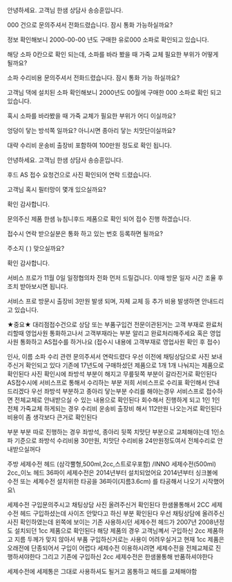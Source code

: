 안녕하세요. 고객님 한샘 상담사 송승훈입니다.

000 건으로 문의주셔서 전화드렸습니다. 잠시 통화 가능하실까요?

정보 확인해보니 2000-00-00 년도 구매한 유로000 소파로 확인되고 있습니다.

해당 소파 0칸으로 확인 되는데, 소파를 바라 봤을 때 가죽 교체 필요한 부위가 어떻게 될까요?



소파 수리비용 문의주셔서 전화드렸습니다. 잠시 통화 가능 하실까요?

고객님 댁에 설치된 소파 확인해보니 2000년도 00월에 구매한 000 소파로 확인 되고 있습니다.

혹시 소파를 바라봤을 때 가죽 교체가 필요한 부위가 어디 이실까요?

엉덩이 닿는 방석쪽 일까요? 아니시면 종아리 닿는 치맛단이실까요?



대략 수리비 운송비 출장비 포함하여 100만원 정도로 확인 됩니다.



안녕하세요. 고객님 한샘 상담사 송승훈입니다.

후드 AS 접수 요청건으로 사진 확인되어 연락 드렸습니다.

고객님 혹시 필터망이 몇개 있으실까요?

확인 감사합니다.

문의주신 제품 한샘 뉴침니후드 제품으로 확인 되어 접수 진행 하겠습니다.

접수시 연락 받으실분은 통화 하고 있는 번호 등록하면 될까요?

주소지 ( ) 맞으실까요?

확인 감사합니다. 

서비스 프로가 11월 0일 일정협의차 전화 먼저 드릴겁니다. 이때 방문 일자 시간 조율 후 조치 받아보시면 됩니다.

서비스 프로 방문시 출장비 3만원 발생 되며, 자체 교체 등 추가 비용 발생하면  안내드리고 있습니다.


★중요★
대리점접수건으로 상담 또는 부품구입건 전문이관된거는
고객 부재로 완료처리할때 영업사원 통화하고나서 고객부재라는 부분 알리고 완료처리해주세요
혹은 영업사원 통화하고 AS접수를 하거나요 (접수시 내용에 고객부재로 영업사원 확인 후 접수)



인사, 이름 
소파 수리 관련 문의주셔서 연락드렸다
우선 이전에 채팅상담으로 사진 보내주신거 확인되고 있다
기존에 17년도에 구매하셨던 제품으로 1개 1개 나눠지는 제품으로 확인된다 
사진 확인시에 좌방석 부분이 해지고 무릎뒷쪽 부분이 갈라진거로 확인된다
AS접수시에 서비스프로 통해서 수리하는 부분 
저희 서비스프로 수리표 확인해서 안내드리겠다
우선 좌방석 부분하고 종아리 닿는부분 수리를 해야는경우 
서비스프로 접수하면 전체교체로 안내받으실 수 있는 내용으로 확인된다
회수해서 진행하게 되고 1인 1인 전체 가죽교체 하게되는 경우
수리비 운송비 출장비 해서 112만원 나오는거로 확인된다
비용이 좀 생각보다 큰거로 확인된다 

부분 부분 따로 진행하는 경우
좌방석, 종아리 뒷쪽 치맛단 부분으로 교체해야는데
1인소파 기준으로 좌방석 수리비용 30만원, 치맛단 수리비용 24만원정도여서
전체수리로 안내받으실꺼다


주방 세제수전 헤드 (삼각뿔형,500ml,2cc,스트로우포함)
/INNO 세제수전(500ml) 2cc_이노 헤드
36파이 세제수전은
2014년부터 설치되었어요
2014년부터 싱크볼에 수전 또는 세제수전 설치위한 
타공을 36파이(지름3.6cm) 를 타공해서 나오기 시작했어요\

세제수전 구입문의주시고 채팅상담 사진 올려주신거 확인된다
한샘몰통해서 2CC 세제수전 헤드 구입하셨는데 사이즈 안맞다고 하신 부분 확인된다
우선 채팅상담에 올려주신 사진 확인하였는데
왼쪽에 보이는 기존 사용하시던 세제수전 헤드가
2007년 2008년정도 설치되던 1cc 제품으로 확인된다
해당 제품의 경우 고객님꼐서 구입하신 2cc 제품하고 지름 두께가 맞지 않아서 부품 구입하신거로는 사용이 어려우실거고
현재 1cc 제품은 오래전에 단종되어서 구입이 어렵다
세제수전 이용하시려면 세제수전을 전체교체로 진행하셔야한다
그리고 기존에 구입하신 2cc 세제수전은 한샘몰통해 반품하셔야한다

세제수전에 세제통은 그대로 사용하셔도 될거고
몸통하고 헤드를 교체해야함